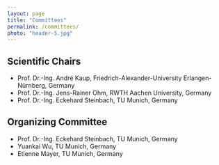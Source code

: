 ```yaml
---
layout: page
title: "Committees"
permalink: /committees/
photo: "header-5.jpg"
---
```


## Scientific Chairs

* Prof. Dr.-Ing. André Kaup, Friedrich-Alexander-University Erlangen-Nürnberg, Germany
* Prof. Dr.-Ing. Jens-Rainer Ohm, RWTH Aachen University, Germany
* Prof. Dr.-Ing. Eckehard Steinbach, TU Munich, Germany


## Organizing Committee

* Prof. Dr.-Ing. Eckehard Steinbach, TU Munich, Germany
* Yuankai Wu, TU Munich, Germany
* Etienne Mayer, TU Munich, Germany

<!-- 
Audiovisual Technology Group of Technische Universität Ilmenau
* Alexander Raake, TU Ilmenau, Germany
* Monique Rodegast, TU Ilmenau, Germany
* [Steve Göring, TU Ilmenau, Germany](https://www.tu-ilmenau.de/universitaet/fakultaeten/fakultaet-elektrotechnik-und-informationstechnik/profil/institute-und-fachgebiete/fachgebiet-audiovisuelle-technik/team-fachgebiet-audiovisuelle-technik/steve-goering)
* Luljeta Sinani, TU Ilmenau
* Felix Immohr, TU Ilmenau
* Eckhardt Schön, TU Ilmenau 
* [Dominik Keller, TU Ilmenau](https://www.tu-ilmenau.de/mt-avt/team-fachgebiet-audiovisuelle-technik/dominik-keller)

 -->
